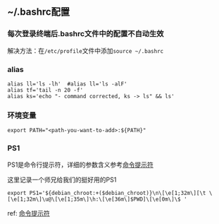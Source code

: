 ## ~/.bashrc配置

### 每次登录终端后.bashrc文件中的配置不自动生效

解决方法：在`/etc/profile`文件中添加`source ~/.bashrc`

### alias

```shell
alias ll='ls -lh'  #alias ll='ls -alF'
alias tf='tail -n 20 -f'
alias ks='echo "- command corrected, ks -> ls" && ls'
```

### 环境变量

```shell
export PATH="<path-you-want-to-add>:${PATH}"
```

### PS1

PS1是命令行提示符，详细的参数含义参考[命令提示符](https://wangdoc.com/bash/prompt.html)

这里记录一个师兄给我们的挺好用的PS1

```shell
export PS1='${debian_chroot:+($debian_chroot)}\n\[\e[1;32m\][\t \[\e[1;32m\]\u@\[\e[1;35m\]\h:\[\e[36m\]$PWD]\[\e[0m\]\$ '
```

ref: [命令提示符](https://wangdoc.com/bash/prompt.html)